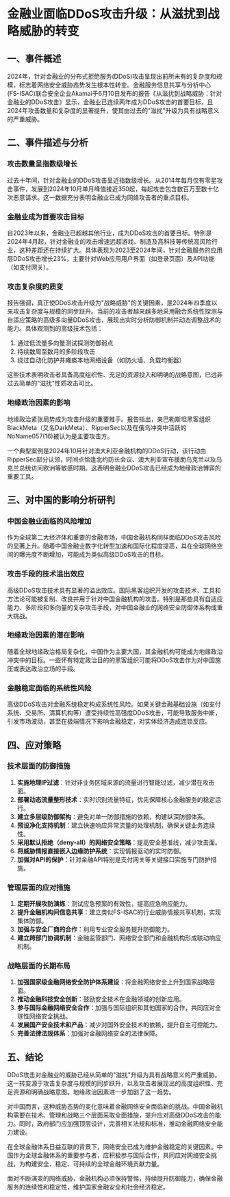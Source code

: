  # 金融业面临DDoS攻击升级：从滋扰到战略威胁的转变

## 一、事件概述

2024年，针对金融业的分布式拒绝服务(DDoS)攻击呈现出前所未有的复杂度和规模，标志着网络安全威胁态势发生根本性转变。金融服务信息共享与分析中心(FS-ISAC)联合安全企业Akamai于6月10日发布的报告《从滋扰到战略威胁：针对金融业的DDoS攻击》显示，金融业已连续两年成为DDoS攻击的首要目标，且2024年攻击数量和复杂度的显著提升，使其由过去的"滋扰"升级为具有战略意义的严重威胁。

## 二、事件描述与分析

### 攻击数量呈指数级增长

过去十年间，针对金融业的DDoS攻击呈近指数级增长。从2014年每月仅有零星攻击事件，发展到2024年10月单月峰值接近350起，每起攻击包含数百万至数十亿次恶意请求。这一数据充分表明金融业已成为网络攻击者的重点目标。

### 金融业成为首要攻击目标

自2023年以来，金融业已超越其他行业，成为DDoS攻击的首要目标。特别是2024年4月起，针对金融业的攻击增速远超游戏、制造及高科技等传统高风险行业，这种差距还在持续扩大。具体表现为2023至2024年间，针对金融服务的应用层DDoS攻击增长23%，主要针对Web应用用户界面（如登录页面）及API功能（如支付网关）。

### 攻击复杂度的质变

报告强调，真正使DDoS攻击升级为"战略威胁"的关键因素，是2024年四季度以来攻击复杂度与规模的同步跃升。当前的攻击者越来越多地采用融合系统性探测与自适应策略的高级多向量DDoS攻击，展现出实时分析防御机制并动态调整战术的能力。具体观测到的高级技术包括：

1. 通过低流量多向量测试探测防御弱点
2. 持续数周至数月的多阶段攻击
3. 绕过自动化防护并瘫痪本地网络设备（如防火墙、负载均衡器）

这些技术表明攻击者具备高度组织性、充足的资源投入和明确的战略意图，已远非过去简单的"滋扰"性质攻击可比。

### 地缘政治因素的影响

地缘政治紧张局势成为攻击升级的重要推手。报告指出，亲巴勒斯坦黑客组织BlackMeta（又名DarkMeta）、RipperSec以及在俄乌冲突中活跃的NoName057(16)被认为是主要攻击方。

一个典型案例是2024年10月针对澳大利亚金融机构的DDoS行动，该行动由RipperSec部分认领，时间点恰逢北约防长会议、澳大利亚宣布援助乌克兰以及乌克兰总统访问欧洲等敏感时期。这表明金融业DDoS攻击已经成为地缘政治博弈的重要工具。

## 三、对中国的影响分析研判

### 中国金融业面临的风险增加

作为全球第二大经济体和重要的金融市场，中国金融机构同样面临DDoS攻击风险的显著上升。随着中国金融业数字化转型加速和国际化程度提高，其在全球网络空间的曝光度不断增加，可能成为类似高级DDoS攻击的目标。

### 攻击手段的技术溢出效应

高级DDoS攻击技术具有显著的溢出效应。国际黑客组织开发的攻击技术、工具和方法论可能被复制、改良并用于针对中国金融机构的攻击。特别是那些具有自适应能力、多阶段和多向量的复杂攻击手段，对中国金融业的网络安全防御体系构成重大挑战。

### 地缘政治因素的潜在影响

随着全球地缘政治格局复杂化，中国作为主要大国，其金融机构可能成为地缘政治冲突中的目标。一些怀有特定政治目的的黑客组织可能将DDoS攻击作为对中国施压或表达政治立场的手段。

### 金融稳定面临的系统性风险

高级DDoS攻击对金融系统稳定构成系统性风险。如果关键金融基础设施（如支付系统、交易所、清算机构等）遭受持续性高强度DDoS攻击，可能导致服务中断，引发市场波动，甚至在极端情况下影响金融稳定，对实体经济造成连锁反应。

## 四、应对策略

### 技术层面的防御措施

1. **实施地理IP过滤**：针对非业务区域来源的流量进行智能过滤，减少潜在攻击面。
2. **部署动态流量整形技术**：实时识别流量特征，优先保障核心金融服务的稳定运行。
3. **建立多层级防御架构**：避免对单一防御措施的依赖，构建纵深防御体系。
4. **预设净化支持机制**：建立快速响应异常流量的处理机制，确保关键业务连续性。
5. **采用默认拒绝（deny-all）的网络安全策略**：提高安全基准线，减少攻击面。
6. **将威胁情报直接嵌入边缘防护系统**：实现情报驱动的实时防御。
7. **加强对API的保护**：针对金融API特别是支付网关等关键接口实施专门防护措施。

### 管理层面的应对措施

1. **定期开展攻防演练**：测试应急预案的有效性，提高应急响应能力。
2. **提升金融机构间信息共享**：建立类似FS-ISAC的行业威胁情报共享机制，实现集体防御。
3. **加强与安全厂商的合作**：利用专业安全服务提升防御能力。
4. **建立跨部门协调机制**：金融监管部门、网络安全部门和金融机构形成联动响应机制。

### 战略层面的长期布局

1. **加强国家级金融网络安全防护体系建设**：将金融网络安全上升到国家战略层面。
2. **推动金融科技安全创新**：鼓励安全技术在金融领域的创新应用。
3. **参与国际金融网络安全合作**：加强与国际组织和其他国家的合作，共同应对全球性网络安全挑战。
4. **发展国产安全技术和产品**：减少对国外安全技术的依赖，提升自主可控能力。
5. **完善法律法规体系**：加强对金融网络安全的法律保障。

## 五、结论

DDoS攻击对金融业的威胁已经从简单的"滋扰"升级为具有战略意义的严重威胁。这一转变源于攻击复杂度与规模的同步跃升，以及攻击者展现出的高度组织性、充足资源和明确战略意图。地缘政治因素进一步加剧了这一趋势。

对中国而言，这种威胁态势的变化意味着金融网络安全面临新的挑战。中国金融机构需要在技术、管理和战略三个层面采取全面措施，提升应对高级DDoS攻击的能力。同时，政府部门应加强顶层设计，完善相关法规和标准，推动金融网络安全能力建设。

在全球金融体系日益互联的背景下，网络安全已成为维护金融稳定的关键因素。中国作为全球金融体系的重要参与者，应积极参与国际合作，共同应对网络安全挑战，为构建安全、稳定、可持续的全球金融环境贡献力量。

面对不断演变的网络威胁，金融机构必须保持警惕，持续提升防御能力，确保金融服务的连续性和稳定性，维护国家金融安全和社会经济稳定。